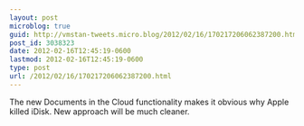 ```yaml
---
layout: post
microblog: true
guid: http://vmstan-tweets.micro.blog/2012/02/16/170217206062387200.html
post_id: 3038323
date: 2012-02-16T12:45:19-0600
lastmod: 2012-02-16T12:45:19-0600
type: post
url: /2012/02/16/170217206062387200.html
---
```

The new Documents in the Cloud functionality makes it obvious why Apple killed iDisk. New approach will be much cleaner.
